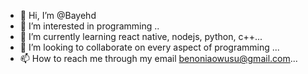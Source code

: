 - 👋 Hi, I’m @Bayehd
- 👀 I’m interested in programming ..
- 🌱 I’m currently learning react native, nodejs, python, c++...
- 💞️ I’m looking to collaborate on every aspect of programming ...
- 📫 How to reach me  through my email benoniaowusu@gmail.com...

<!---
Bayehd/Bayehd is a ✨ special ✨ repository because its `README.md` (this file) appears on your GitHub profile.
You can click the Preview link to take a look at your changes.
--->
